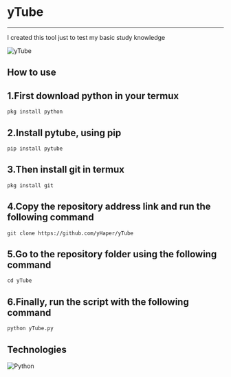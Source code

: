 # yTube

---

I created this tool just to test my basic study knowledge

![yTube](https://user-images.githubusercontent.com/78314660/199125739-01802f00-3bf9-408f-9028-2339477f0ffd.jpg)

## How to use

## 1.First download python in your termux

```
pkg install python
```

## 2.Install pytube, using pip

```
pip install pytube
```

## 3.Then install git in termux

```
pkg install git
```

## 4.Copy the repository address link and run the following command

```
git clone https://github.com/yHaper/yTube
```

## 5.Go to the repository folder using the following command

```
cd yTube
```

## 6.Finally, run the script with the following command

```
python yTube.py
```

## Technologies
![Python](https://img.shields.io/badge/Python-14354C?style=for-the-badge&logo=python&logoColor=white)
